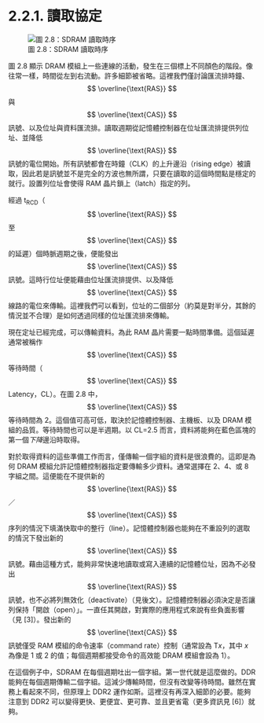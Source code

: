 # 2.2.1. 讀取協定

<figure>
  <img src="../../assets/figure-2.8.png" alt="圖 2.8：SDRAM 讀取時序">
  <figcaption>圖 2.8：SDRAM 讀取時序</figcaption>
</figure>

圖 2.8 顯示 DRAM 模組上一些連線的活動，發生在三個標上不同顏色的階段。像往常一樣，時間從左到右流動。許多細節被省略。這裡我們僅討論匯流排時鐘、$$ \overline{\text{RAS}} $$ 與 $$ \overline{\text{CAS}} $$ 訊號、以及位址與資料匯流排。讀取週期從記憶體控制器在位址匯流排提供列位址、並降低 $$ \overline{\text{RAS}} $$ 訊號的電位開始。所有訊號都會在時鐘（CLK）的上升邊沿（rising edge）被讀取，因此若是訊號並不是完全的方波也無所謂，只要在讀取的這個時間點是穩定的就行。設置列位址會使得 RAM 晶片鎖上（latch）指定的列。

經過 t<sub>RCD</sub>（$$ \overline{\text{RAS}} $$ 至 $$ \overline{\text{CAS}} $$ 的延遲）個時脈週期之後，便能發出 $$ \overline{\text{CAS}} $$ 訊號。這時行位址便能藉由位址匯流排提供、以及降低 $$ \overline{\text{CAS}} $$ 線路的電位來傳輸。這裡我們可以看到，位址的二個部分（約莫是對半分，其餘的情況並不合理）是如何透過同樣的位址匯流排來傳輸。

現在定址已經完成，可以傳輸資料。為此 RAM 晶片需要一點時間準備。這個延遲通常被稱作 $$ \overline{\text{CAS}} $$ 等待時間（$$ \overline{\text{CAS}} $$ Latency，CL）。在圖 2.8 中，$$ \overline{\text{CAS}} $$ 等待時間為 2。這個值可高可低，取決於記憶體控制器、主機板、以及 DRAM 模組的品質。等待時間也可以是半週期。以 CL=2.5 而言，資料將能夠在藍色區塊的第一個*下降*邊沿時取得。

對於取得資料的這些準備工作而言，僅傳輸一個字組的資料是很浪費的。這即是為何 DRAM 模組允許記憶體控制器指定要傳輸多少資料。通常選擇在 2、4、或 8 字組之間。這便能在不提供新的 $$ \overline{\text{RAS}} $$／$$ \overline{\text{CAS}} $$ 序列的情況下填滿快取中的整行（line）。記憶體控制器也能夠在不重設列的選取的情況下發出新的 $$ \overline{\text{CAS}} $$ 訊號。藉由這種方式，能夠非常快速地讀取或寫入連續的記憶體位址，因為不必發出 $$ \overline{\text{RAS}} $$ 訊號，也不必將列無效化（deactivate）（見後文）。記憶體控制器必須決定是否讓列保持「開啟（open）」。一直任其開啟，對實際的應用程式來說有些負面影響（見 [3]）。發出新的 $$ \overline{\text{CAS}} $$ 訊號僅受 RAM 模組的命令速率（command rate）控制（通常設為 T*x*，其中 *x* 為像是 1 或 2 的值；每個週期都接受命令的高效能 DRAM 模組會設為 1）。

在這個例子中，SDRAM 在每個週期吐出一個字組。第一世代就是這麼做的。DDR 能夠在每個週期傳輸二個字組。這減少傳輸時間，但沒有改變等待時間。雖然在實務上看起來不同，但原理上 DDR2 運作如斯。這裡沒有再深入細節的必要。能夠注意到 DDR2 可以變得更快、更便宜、更可靠、並且更省電（更多資訊見 [6]）就夠。

